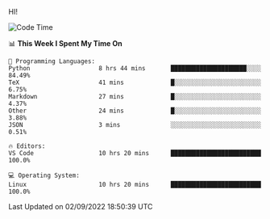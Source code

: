 HI! 
<!--START_SECTION:waka-->
![Code Time](http://img.shields.io/badge/Code%20Time-106%20hrs%2028%20mins-blue)

📊 **This Week I Spent My Time On** 

```text
💬 Programming Languages: 
Python                   8 hrs 44 mins       █████████████████████░░░░   84.49% 
TeX                      41 mins             █░░░░░░░░░░░░░░░░░░░░░░░░   6.75% 
Markdown                 27 mins             █░░░░░░░░░░░░░░░░░░░░░░░░   4.37% 
Other                    24 mins             █░░░░░░░░░░░░░░░░░░░░░░░░   3.88% 
JSON                     3 mins              ░░░░░░░░░░░░░░░░░░░░░░░░░   0.51%

🔥 Editors: 
VS Code                  10 hrs 20 mins      █████████████████████████   100.0%

💻 Operating System: 
Linux                    10 hrs 20 mins      █████████████████████████   100.0%

```


 Last Updated on 02/09/2022 18:50:39 UTC
<!--END_SECTION:waka-->
